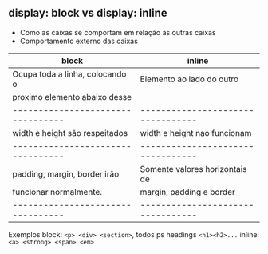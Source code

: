 ## display: block vs display: inline

- Como as caixas se comportam em relação às outras caixas
- Comportamento externo das caixas

| **block**                       | **inline**                      |
|---------------------------------|---------------------------------|
| Ocupa toda a linha, colocando o | Elemento ao lado do outro       |
| proximo elemento abaixo desse   |                                 |
|---------------------------------|---------------------------------|
| width e height são respeitados  | width e height nao funcionam    |
|---------------------------------|---------------------------------|
| padding, margin, border irão    | Somente valores horizontais de  | 
| funcionar normalmente.          | margin, padding e border        |
|---------------------------------|---------------------------------|

Exemplos
block: `<p> <div> <section>`, todos ps headings `<h1><h2>...` 
inline: `<a> <strong> <span> <em>`